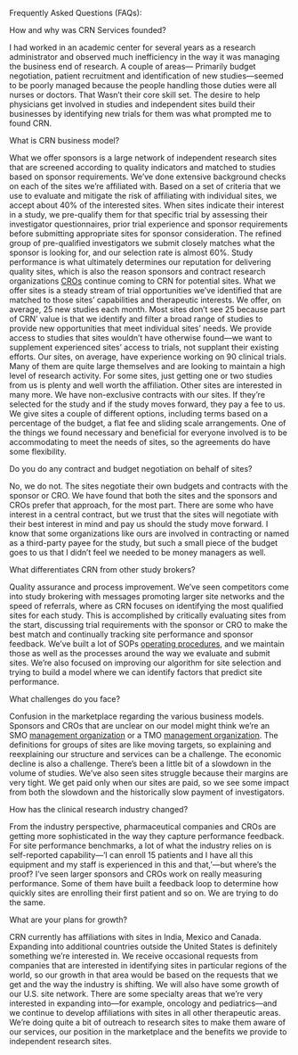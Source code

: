 Frequently Asked Questions (FAQs):

How and why was CRN Services founded?

I had worked in an academic center for several years as a research administrator and observed much inefficiency in the way it was managing the business end of research. A couple of areas—
Primarily budget negotiation, patient recruitment and identification of new studies—seemed to be poorly managed because the people handling those duties were all nurses or doctors. That
Wasn’t their core skill set. The desire to help physicians get involved in studies and independent sites build their businesses by identifying new trials for them was what prompted me to found
CRN.

What is CRN business model?

What we offer sponsors is a large network of independent research sites that are screened according to quality indicators and matched to studies based on sponsor requirements. We’ve
done extensive background checks on each of the sites we’re affiliated with. Based on a set of criteria that we use to evaluate and mitigate the risk of affiliating with individual sites, we
accept about 40% of the interested sites. When sites indicate their interest in a study, we pre-qualify them for that specific trial by assessing their investigator questionnaires, prior trial
experience and sponsor requirements before submitting appropriate sites for sponsor consideration. The refined group of pre-qualified investigators we submit closely matches what the
sponsor is looking for, and our selection rate is almost 60%. Study performance is what ultimately determines our reputation for delivering quality sites, which is also the reason sponsors
and contract research organizations [CROs](CROs.md) continue coming to CRN for potential sites. What we offer sites is a steady stream of trial opportunities we’ve identified that are matched to those sites’ capabilities and therapeutic interests. We offer, on average, 25 new studies each month. Most sites don’t see 25 because part of CRN’ value is that we identify and filter a broad range of studies to provide new opportunities that meet individual sites’ needs. We provide access to studies that sites wouldn’t have otherwise found—we want to supplement experienced sites’ access to trials, not
supplant their existing efforts. Our sites, on average, have experience working on 90 clinical trials. Many of them are quite large themselves and are looking to maintain a high level of
research activity. For some sites, just getting one or two studies from us is plenty and well worth the affiliation. Other sites are interested in many more. We have non-exclusive contracts with
our sites. If they’re selected for the study and if the study moves forward, they pay a fee to us. We give sites a couple of different options, including terms based on a percentage of the budget,
a flat fee and sliding scale arrangements. One of the things we found necessary and beneficial for everyone involved is to be accommodating to meet the needs of sites, so the agreements
do have some flexibility.

Do you do any contract and budget negotiation on behalf of sites?


No, we do not. The sites negotiate their own budgets and contracts with the sponsor or CRO. We have found that both the sites and the sponsors and
CROs prefer that approach, for the most part. There are some who have interest in a central contract, but we trust that the sites will negotiate with their best interest in mind and pay
us should the study move forward. I know that some organizations like ours are involved in contracting or named as a third-party payee for the study, but such a small piece of the
budget goes to us that I didn’t feel we needed to be money managers as well.

What differentiates CRN from other study brokers?

Quality assurance and process improvement. We’ve seen competitors come into study brokering with messages promoting larger site networks and the speed of referrals, where as CRN focuses
on identifying the most qualified sites for each study. This is accomplished by critically evaluating sites from the start, discussing trial requirements with the sponsor or CRO to make the best
match and continually tracking site performance and sponsor feedback. We’ve built a lot of SOPs [operating procedures](standard.md), and we maintain those as well as the processes around the way we
evaluate and submit sites. We’re also focused on improving our algorithm for site selection and trying to build a model where we can identify factors that predict site performance.


What challenges do you face?

Confusion in the marketplace regarding the various business models. Sponsors and CROs that are unclear on our model might think we’re an SMO [management organization](site.md) or a TMO
[management organization](trial.md). The definitions for groups of sites are like moving targets, so explaining and reexplaining our structure and services can be a challenge. The economic decline is also a challenge. There’s been a little bit of a slowdown in the volume of studies. We’ve also seen sites struggle because their margins are very tight. We get paid only when our sites are paid, so we see some
impact from both the slowdown and the historically slow payment of investigators.

How has the clinical research industry changed?

From the industry perspective, pharmaceutical companies and CROs are getting more sophisticated in the way they capture performance feedback. For site performance benchmarks, a lot of what
the industry relies on is self-reported capability—’I can enroll 15 patients and I have all this equipment and my staff is experienced in this and that,’—but where’s the proof? I’ve seen larger sponsors
and CROs work on really measuring performance. Some of them have built a feedback loop to determine how quickly sites are enrolling their first patient and so on. We are trying to do the same.

What are your plans for growth?

CRN currently has affiliations with sites in India, Mexico and Canada. Expanding into additional countries outside the United States is definitely something we’re interested in. We receive occasional requests from companies that are interested in identifying sites in particular regions of the world, so our growth in that area would be based on the requests that we get and the way the industry is shifting. We will
also have some growth of our U.S. site network. There are some specialty areas that we’re very interested in expanding into—for example, oncology and pediatrics—and we continue to develop affiliations with sites in all other therapeutic areas. We’re doing quite a bit of outreach to research sites to make them aware of our services, our position in the marketplace and the benefits we provide to independent research sites.